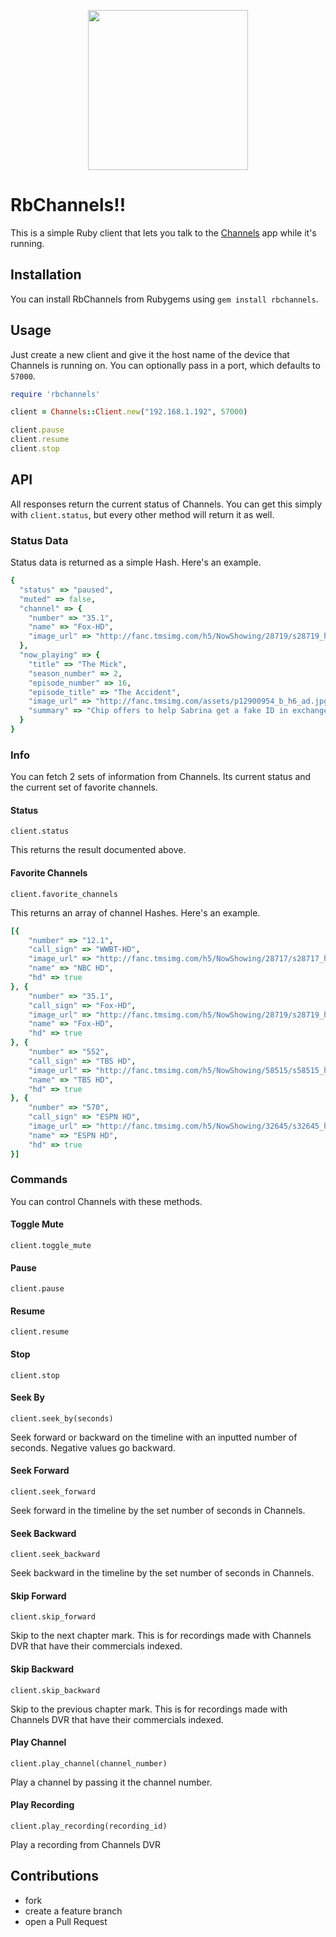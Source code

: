 <p align="center">
<a href="https://getchannels.com"><img src="http://getchannels.com/assets/img/icon-1024.png" width="256"></a>
</p>

# RbChannels!!

This is a simple Ruby client that lets you talk to the [Channels](https://getchannels.com) app while it's running.

## Installation

You can install RbChannels from Rubygems using `gem install rbchannels`.

## Usage

Just create a new client and give it the host name of the device that Channels is running on. You can optionally pass in a port, which defaults to `57000`.

```ruby
require 'rbchannels'

client = Channels::Client.new("192.168.1.192", 57000)

client.pause
client.resume
client.stop
```

## API

All responses return the current status of Channels. You can get this simply with `client.status`, but every other method will return it as well.

### Status Data

Status data is returned as a simple Hash. Here's an example.

```ruby
{
  "status" => "paused",
  "muted" => false,
  "channel" => {
    "number" => "35.1",
    "name" => "Fox-HD",
    "image_url" => "http://fanc.tmsimg.com/h5/NowShowing/28719/s28719_h5_aa.png"
  },
  "now_playing" => {
    "title" => "The Mick",
    "season_number" => 2,
    "episode_number" => 16,
    "episode_title" => "The Accident",
    "image_url" => "http://fanc.tmsimg.com/assets/p12900954_b_h6_ad.jpg",
    "summary" => "Chip offers to help Sabrina get a fake ID in exchange for a night out with her and her friends."
  }
}
```

### Info

You can fetch 2 sets of information from Channels. Its current status and the
current set of favorite channels.

#### Status

    client.status

This returns the result documented above.


#### Favorite Channels

    client.favorite_channels

This returns an array of channel Hashes. Here's an example.

```ruby
[{
	"number" => "12.1",
	"call_sign" => "WWBT-HD",
	"image_url" => "http://fanc.tmsimg.com/h5/NowShowing/28717/s28717_h5_aa.png",
	"name" => "NBC HD",
	"hd" => true
}, {
	"number" => "35.1",
	"call_sign" => "Fox-HD",
	"image_url" => "http://fanc.tmsimg.com/h5/NowShowing/28719/s28719_h5_aa.png",
	"name" => "Fox-HD",
	"hd" => true
}, {
	"number" => "552",
	"call_sign" => "TBS HD",
	"image_url" => "http://fanc.tmsimg.com/h5/NowShowing/58515/s58515_h5_aa.png",
	"name" => "TBS HD",
	"hd" => true
}, {
	"number" => "570",
	"call_sign" => "ESPN HD",
	"image_url" => "http://fanc.tmsimg.com/h5/NowShowing/32645/s32645_h5_aa.png",
	"name" => "ESPN HD",
	"hd" => true
}]
```

### Commands

You can control Channels with these methods.

#### Toggle Mute
    client.toggle_mute

#### Pause
    client.pause

#### Resume
    client.resume

#### Stop
    client.stop

#### Seek By
    client.seek_by(seconds)
Seek forward or backward on the timeline with an inputted number of seconds. Negative values go backward.

#### Seek Forward
    client.seek_forward
Seek forward in the timeline by the set number of seconds in Channels.

#### Seek Backward
    client.seek_backward
Seek backward in the timeline by the set number of seconds in Channels.

#### Skip Forward
    client.skip_forward
Skip to the next chapter mark. This is for recordings made with Channels DVR that have their commercials indexed.

#### Skip Backward
    client.skip_backward
Skip to the previous chapter mark. This is for recordings made with Channels DVR that have their commercials indexed.

#### Play Channel
    client.play_channel(channel_number)
Play a channel by passing it the channel number.

#### Play Recording
    client.play_recording(recording_id)
Play a recording from Channels DVR

## Contributions

* fork
* create a feature branch
* open a Pull Request

